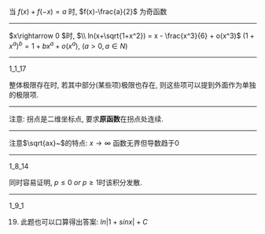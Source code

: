 当 $f(x)+f(-x)=a$ 时, $f(x)-\frac{a}{2}$ 为奇函数

--- 

$x\rightarrow 0 $时, $\\ ln(x+\sqrt{1+x^2}) = x - \frac{x^3}{6} + o(x^3)$
$(1+x^a)^b=1+bx^a+o(x^a), ~(a>0, a\in N)$


---
1_1_17

整体极限存在时, 若其中部分(某些项)极限也存在, 则这些项可以提到外面作为单独的极限项.


---
注意: 拐点是二维坐标点, 要求**原函数**在拐点处连续.

---
注意$\sqrt{ax}~$的特点: $x\rightarrow\infty$ 函数无界但导数趋于0

---
1_8_14

同时容易证明, $p\le0 ~or~ p\ge1$时该积分发散.


---
1_9_1

19. 此题也可以口算得出答案: $ln|1+sinx|+C$
